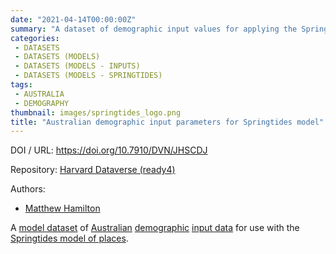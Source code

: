```yaml
---
date: "2021-04-14T00:00:00Z"
summary: "A dataset of demographic input values for applying the Springtides model to the Australian context..."
categories:
 - DATASETS
 - DATASETS (MODELS)
 - DATASETS (MODELS - INPUTS)
 - DATASETS (MODELS - SPRINGTIDES)
tags:
 - AUSTRALIA
 - DEMOGRAPHY
thumbnail: images/springtides_logo.png
title: "Australian demographic input parameters for Springtides model"
---
```


DOI / URL: https://doi.org/10.7910/DVN/JHSCDJ

Repository: [Harvard Dataverse (ready4)](https://dataverse.harvard.edu/dataverse/ready4)

Authors:
 - [Matthew Hamilton](https://mph-economist.netlify.app/)

A [model dataset](../) of [Australian](../../../../tags/australia) [demographic](../../../../tags/demography) [input data](../../../../categories/datasets-models-inputs) for use with the [Springtides model of places](../../../../project/b_springtides-project/).
